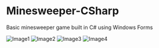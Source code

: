 # Minesweeper-CSharp
Basic minesweeper game built in C# using Windows Forms

![Image1](#images/1.png)
![Image2](#/images/2.png)
![Image3](#i/mages/3.png)
![Image4](#i/mages/4.png)
